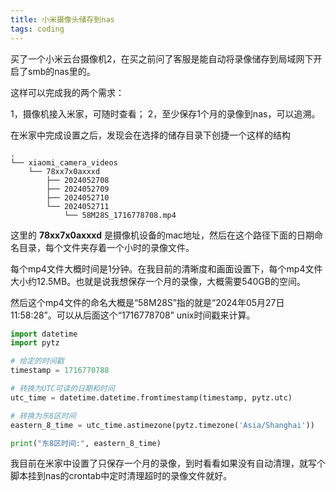 ```yaml
---
title: 小米摄像头储存到nas
tags: coding
---
```


买了一个小米云台摄像机2，在买之前问了客服是能自动将录像储存到局域网下开启了smb的nas里的。

这样可以完成我的两个需求：

1，摄像机接入米家，可随时查看；
2，至少保存1个月的录像到nas，可以追溯。

在米家中完成设置之后，发现会在选择的储存目录下创捷一个这样的结构

```
.
└── xiaomi_camera_videos
	└── 78xx7x0axxxd
		├── 2024052708
		├── 2024052709
		├── 2024052710
		└── 2024052711
			└── 58M28S_1716778708.mp4
```

这里的 **78xx7x0axxxd** 是摄像机设备的mac地址，然后在这个路径下面的日期命名目录，每个文件夹存着一个小时的录像文件。

每个mp4文件大概时间是1分钟。在我目前的清晰度和画面设置下，每个mp4文件大小约12.5MB。也就是说我想保存一个月的录像，大概需要540GB的空间。

然后这个mp4文件的命名大概是“58M28S”指的就是“2024年05月27日 11:58:28”。可以从后面这个“1716778708” unix时间戳来计算。


```python
import datetime
import pytz

# 给定的时间戳
timestamp = 1716770788

# 转换为UTC可读的日期和时间
utc_time = datetime.datetime.fromtimestamp(timestamp, pytz.utc)

# 转换为东8区时间
eastern_8_time = utc_time.astimezone(pytz.timezone('Asia/Shanghai'))

print("东8区时间:", eastern_8_time)
```

我目前在米家中设置了只保存一个月的录像，到时看看如果没有自动清理，就写个脚本挂到nas的crontab中定时清理超时的录像文件就好。
